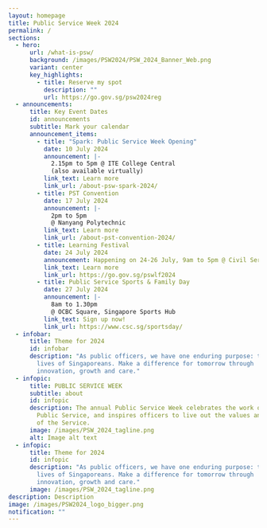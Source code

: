 ```yaml
---
layout: homepage
title: Public Service Week 2024
permalink: /
sections:
  - hero:
      url: /what-is-psw/
      background: /images/PSW2024/PSW_2024_Banner_Web.png
      variant: center
      key_highlights:
        - title: Reserve my spot
          description: ""
          url: https://go.gov.sg/psw2024reg
  - announcements:
      title: Key Event Dates
      id: announcements
      subtitle: Mark your calendar
      announcement_items:
        - title: "Spark: Public Service Week Opening"
          date: 10 July 2024
          announcement: |-
            2.15pm to 5pm @ ITE College Central
            (also available virtually)
          link_text: Learn more
          link_url: /about-psw-spark-2024/
        - title: PST Convention
          date: 17 July 2024
          announcement: |-
            2pm to 5pm
            @ Nanyang Polytechnic
          link_text: Learn more
          link_url: /about-pst-convention-2024/
        - title: Learning Festival
          date: 24 July 2024
          announcement: Happening on 24-26 July, 9am to 5pm @ Civil Service College
          link_text: Learn more
          link_url: https://go.gov.sg/pswlf2024
        - title: Public Service Sports & Family Day
          date: 27 July 2024
          announcement: |-
            8am to 1.30pm
            @ OCBC Square, Singapore Sports Hub
          link_text: Sign up now!
          link_url: https://www.csc.sg/sportsday/
  - infobar:
      title: Theme for 2024
      id: infobar
      description: "As public officers, we have one enduring purpose: to improve the
        lives of Singaporeans. Make a difference for tomorrow through
        innovation, growth and care."
  - infopic:
      title: PUBLIC SERVICE WEEK
      subtitle: about
      id: infopic
      description: The annual Public Service Week celebrates the work of the Singapore
        Public Service, and inspires officers to live out the values and ethos
        of the Service.
      image: /images/PSW_2024_tagline.png
      alt: Image alt text
  - infopic:
      title: Theme for 2024
      id: infopic
      description: "As public officers, we have one enduring purpose: to improve the
        lives of Singaporeans. Make a difference for tomorrow through
        innovation, growth and care."
      image: /images/PSW_2024_tagline.png
description: Description
image: /images/PSW2024_logo_bigger.png
notification: ""
---
```

